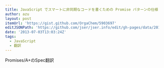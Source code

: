 ```yaml
---
title: JavaScript でスマートに非同期なコードを書くための Promise パターンの仕様(改良版)の邦訳です。
author: azu
layout: post
itemUrl: 'https://gist.github.com/OrgaChem/5903697'
editJSONPath: 'https://github.com/jser/jser.info/edit/gh-pages/data/2013/07/index.json'
date: '2013-07-03T13:03:24Z'
tags:
  - JavaScript
  - 翻訳
---
```

Promises/A+のSpec翻訳
